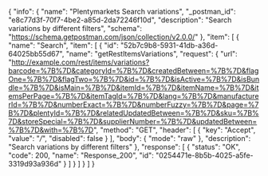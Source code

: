 {
  "info": {
    "name": "Plentymarkets Search variations",
    "_postman_id": "e8c77d3f-70f7-4be2-a85d-2da72246f10d",
    "description": "Search variations by different filters",
    "schema": "https://schema.getpostman.com/json/collection/v2.0.0/"
  },
  "item": [
    {
      "name": "Search",
      "item": [
        {
          "id": "52b7c9b8-5931-41db-a36d-64025bb55d67",
          "name": "getRestItemsVariations",
          "request": {
            "url": "http://example.com/rest/items/variations?barcode=%7B%7D&categoryId=%7B%7D&createdBetween=%7B%7D&flagOne=%7B%7D&flagTwo=%7B%7D&id=%7B%7D&isActive=%7B%7D&isBundle=%7B%7D&isMain=%7B%7D&itemId=%7B%7D&itemName=%7B%7D&itemsPerPage=%7B%7D&itemTagId=%7B%7D&lang=%7B%7D&manufacturerId=%7B%7D&numberExact=%7B%7D&numberFuzzy=%7B%7D&page=%7B%7D&plentyId=%7B%7D&relatedUpdatedBetween=%7B%7D&sku=%7B%7D&storeSpecial=%7B%7D&supplierNumber=%7B%7D&updatedBetween=%7B%7D&with=%7B%7D",
            "method": "GET",
            "header": [
              {
                "key": "Accept",
                "value": "*/*",
                "disabled": false
              }
            ],
            "body": {
              "mode": "raw"
            },
            "description": "Search variations by different filters"
          },
          "response": [
            {
              "status": "OK",
              "code": 200,
              "name": "Response_200",
              "id": "0254471e-8b5b-4025-a5fe-3319d93a936d"
            }
          ]
        }
      ]
    }
  ]
}